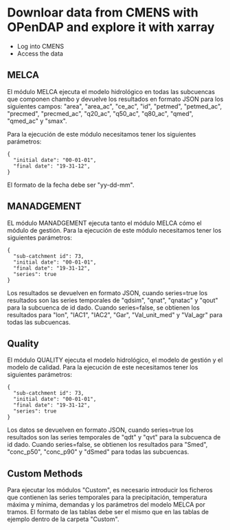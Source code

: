 # Downloar data from CMENS with OPenDAP and explore it with xarray
- Log into CMENS
- Access the data


## MELCA

El módulo MELCA ejecuta el modelo hidrológico en todas las subcuencas que componen chambo
y devuelve los resultados en formato JSON para los siguientes campos: "area", "area_ac",
"ce_ac",	"id",	"petmed",	"petmed_ac",	"precmed",	"precmed_ac",	"q20_ac",	"q50_ac",	"q80_ac",	"qmed",	"qmed_ac" y "smax".

Para la ejecución de este módulo necesitamos tener los siguientes parámetros:

```
{
  "initial date": "00-01-01",
  "final date": "19-31-12",
}
```

El formato de la fecha debe ser "yy-dd-mm".


## MANADGEMENT
EL módulo MANADGEMENT ejecuta tanto el módulo MELCA cómo el módulo de gestión. 
Para la ejecución de este módulo necesitamos tener los siguientes parámetros:

```
{
  "sub-catchment id": 73,
  "initial date": "00-01-01",
  "final date": "19-31-12",
  "series": true
}
```

Los resultados se devuelven en formato JSON, cuando 
series=true los resultados son las series temporales de "qdsim", "qnat", "qnatac" y "qout" para la subcuenca de id dado. Cuando series=false, se obtienen los resultados para "lon", "IAC1", "IAC2", "Gar", "Val_unit_med" y  "Val_agr" para todas las subcuencas.


## Quality

El módulo QUALITY ejecuta el modelo hidrológico, el modelo de gestión y el modelo de calidad.
Para la ejecución de este necesitamos tener los siguientes parámetros:

```
{
  "sub-catchment id": 73,
  "initial date": "00-01-01",
  "final date": "19-31-12",
  "series": true
}
```

Los datos se devuelven en formato JSON, cuando 
series=true los resultados son las series temporales de "qdt" y  "qvt" para la subcuenca de id dado. Cuando series=false, se obtienen los resultados para "Smed",	"conc_p50",	"conc_p90" y	"dSmed" para todas las subcuencas.

## Custom Methods

Para ejecutar los módulos "Custom", es necesario introducir los ficheros que contienen las series temporales para la precipitación, temperatura máxima y mínima, demandas y los parámetros del modelo MELCA por tramos. El formato de las tablas debe ser el mismo que en las tablas de ejemplo dentro de la carpeta "Custom".

